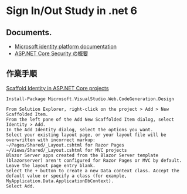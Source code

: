 ﻿Sign In/Out Study in .net 6
=================================

Documents.
-----------

- [Microsoft identity platform documentation](https://docs.microsoft.com/en-us/azure/active-directory/develop/)
- [ASP.NET Core Security の概要](https://docs.microsoft.com/ja-jp/aspnet/core/security/?view=aspnetcore-6.0)

作業手順
-------

[Scaffold Identity in ASP.NET Core projects](https://docs.microsoft.com/en-us/aspnet/core/security/authentication/scaffold-identity?view=aspnetcore-6.0&tabs=visual-studio)

```
Install-Package Microsoft.VisualStudio.Web.CodeGeneration.Design
```

```
From Solution Explorer, right-click on the project > Add > New Scaffolded Item.
From the left pane of the Add New Scaffolded Item dialog, select Identity > Add.
In the Add Identity dialog, select the options you want.
Select your existing layout page, or your layout file will be overwritten with incorrect markup:
~/Pages/Shared/_Layout.cshtml for Razor Pages
~/Views/Shared/_Layout.cshtml for MVC projects
Blazor Server apps created from the Blazor Server template (blazorserver) aren't configured for Razor Pages or MVC by default. Leave the layout page entry blank.
Select the + button to create a new Data context class. Accept the default value or specify a class (for example, MyApplication.Data.ApplicationDbContext).
Select Add.
```


